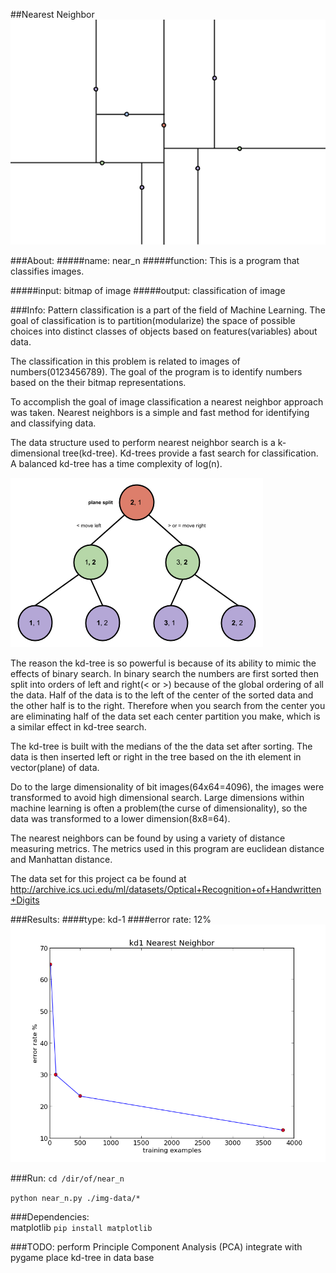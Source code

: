 ##Nearest Neighbor
<img src = "./about/near-n.png">

###About:
#####name:
near_n
#####function:
This is a program that classifies images. 

#####input:
bitmap of image
#####output:
classification of image

###Info:
Pattern classification is a part of the field of Machine Learning. The goal of classification is to partition(modularize) the space of possible choices into distinct classes of objects based on features(variables) about data. 

The classification in this problem is related to images of numbers(0123456789). The goal of the program is to identify numbers based on the their bitmap representations. 

To accomplish the goal of image classification a nearest neighbor approach was taken. Nearest neighbors is a simple and fast method for identifying and classifying data.

The data structure used to perform nearest neighbor search is a k-dimensional tree(kd-tree). Kd-trees provide a fast search for classification. A balanced kd-tree has a time complexity of log(n).

<img src = "./about/kd-tree.png">

The reason the kd-tree is so powerful is because of its ability to mimic the effects of binary search. In binary search the numbers are first sorted then split into orders of left and right(< or >) because of the global ordering of all the data. Half of the data is to the left of the center of the sorted data and the other half is to the right. Therefore when you search from the center you are eliminating half of the data set each center partition you make, which is a similar effect in kd-tree search.   

The kd-tree is built with the medians of the the data set after sorting. The data is then inserted left or right in the tree based on the ith element in vector(plane) of data.

Do to the large dimensionality of bit images(64x64=4096), the images were transformed to avoid high dimensional search. Large dimensions within machine learning is often a problem(the curse of dimensionality), so the data was transformed to a lower dimension(8x8=64). 

The nearest neighbors can be found by using a variety of distance measuring metrics. The metrics used in this program are euclidean distance and Manhattan distance.

The data set for this project ca be found at
http://archive.ics.uci.edu/ml/datasets/Optical+Recognition+of+Handwritten+Digits

###Results: 
####type: 
kd-1
####error rate: 
12%
<img src = "./results/kd1.png">

###Run:
`cd /dir/of/near_n`

`python near_n.py ./img-data/*`

###Dependencies:   
matplotlib
`pip install matplotlib`

###TODO:
perform Principle Component Analysis (PCA)
integrate with pygame
place kd-tree in data base 